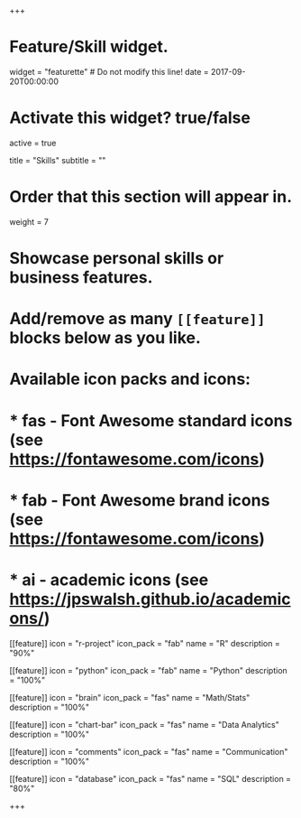 +++
# Feature/Skill widget.
widget = "featurette"  # Do not modify this line!
date = 2017-09-20T00:00:00

# Activate this widget? true/false
active = true

title = "Skills"
subtitle = ""

# Order that this section will appear in.
weight = 7

# Showcase personal skills or business features.
# 
# Add/remove as many `[[feature]]` blocks below as you like.
# 
# Available icon packs and icons:
# * fas - Font Awesome standard icons (see https://fontawesome.com/icons)
# * fab - Font Awesome brand icons (see https://fontawesome.com/icons)
# * ai - academic icons (see https://jpswalsh.github.io/academicons/)

[[feature]]
  icon = "r-project"
  icon_pack = "fab"
  name = "R"
  description = "90%"
  
[[feature]]
  icon = "python"
  icon_pack = "fab"
  name = "Python"
  description = "100%"  
  
[[feature]]
  icon = "brain"
  icon_pack = "fas"
  name = "Math/Stats"
  description = "100%"

[[feature]]
  icon = "chart-bar"
  icon_pack = "fas"
  name = "Data Analytics"
  description = "100%"

[[feature]]
  icon = "comments"
  icon_pack = "fas"
  name = "Communication"
  description = "100%"

[[feature]]
  icon = "database"
  icon_pack = "fas"
  name = "SQL"
  description = "80%"

+++
